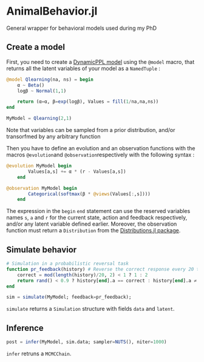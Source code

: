# AnimalBehavior.jl
General wrapper for behavioral models used during my PhD


## Create a model
First, you need to create a [DynamicPPL model](https://github.com/TuringLang) using the ```@model``` macro, that returns all the latent variables of your model as a ```NamedTuple``` : 
```julia
@model Qlearning(na, ns) = begin
    α ~ Beta()
    logβ ~ Normal(1,1)

    return (α=α, β=exp(logβ), Values = fill(1/na,na,ns))
end

MyModel = Qlearning(2,1)

```

Note that variables can be sampled from a prior distribution, and/or transorfmed by any arbitrary function 

Then you have to define an evolution and an observation functions with the macros ```@evolution```and ```@observation```respectively with the following syntax : 
```julia
@evolution MyModel begin 
        Values[a,s] += α * (r - Values[a,s]) 
    end

@observation MyModel begin
        Categorical(softmax(β * @views(Values[:,s])))
    end
```

The expression in the ```begin``` ```end``` statement can use the reserved variables names ```s```, ```a``` and ```r``` for the current state, action and feedback respectively, and/or any latent variable defined earlier.
Moreover, the observation function must return a ```Distribution``` from the [Distributions.jl package](https://github.com/JuliaStats/Distributions.jl).

## Simulate behavior
```julia
# Simulation in a probabilistic reversal task
function pr_feedback(history) # Reverse the correct response every 20 trials
    correct = mod(length(history)/20, 2) < 1 ? 1 : 2
    return rand() < 0.9 ? history[end].a == correct : history[end].a ≠ correct 
end

sim = simulate(MyModel; feedback=pr_feedback);
```
```simulate``` returns a ```Simulation``` structure with fields ```data``` and ```latent```.

## Inference
```julia
post = infer(MyModel, sim.data; sampler=NUTS(), niter=1000)
```
```infer``` retruns a ```MCMCChain```.
